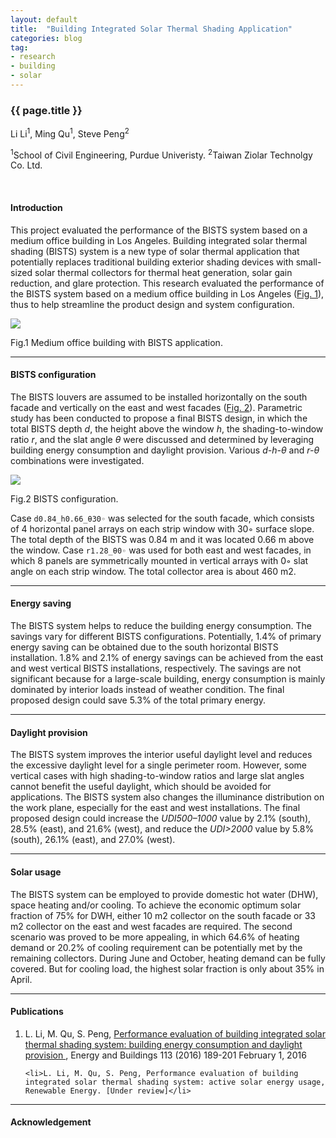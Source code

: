 ```yaml
---
layout: default
title:  "Building Integrated Solar Thermal Shading Application"
categories: blog
tag:
- research
- building
- solar
---
```


<h3 class="normalWeight">{{ page.title }}</h3>

<p>Li Li<sup>1</sup>, Ming Qu<sup>1</sup>, Steve Peng<sup>2</sup></p>

<p class="gray"><sup>1</sup>School of Civil Engineering, Purdue Univeristy. <sup>2</sup>Taiwan Ziolar Technolgy Co. Ltd.</p>

<br>

#### Introduction

This project evaluated the performance of the BISTS system based on a medium office building in Los Angeles. Building integrated solar thermal shading (BISTS) system is a new type of solar thermal application that potentially replaces traditional building exterior shading devices with small-sized solar thermal collectors for thermal heat generation, solar gain reduction, and glare protection. This research evaluated the performance of the BISTS system based on a medium office building in Los Angeles (<a href="#fig1">Fig. 1</a>), thus to help streamline the product design and system configuration.

<a name="fig1"></a>
<div class="center">
	<img class="img-thumbnail" src="{{ site.baseurl }}/assets/img/blog/fig_1.png">
	<p>Fig.1 Medium office building with BISTS application.</p>
</div>

---

#### BISTS configuration

The BISTS louvers are assumed to be installed horizontally on the south facade and vertically on the east and west facades (<a href="#fig2">Fig. 2</a>). Parametric study has been conducted to propose a final BISTS design, in which the total BISTS depth _d_, the height above the window _h_, the shading-to-window ratio _r_, and the slat angle _θ_ were discussed and determined by leveraging building energy consumption and daylight provision. Various _d-h-θ_ and _r-θ_ combinations were investigated.

<a name="fig2"></a>
<div class="center">
	<img class="img-thumbnail" src="{{ site.baseurl }}/assets/img/blog/fig_2.png">
	<p>Fig.2 BISTS configuration.</p>
</div>

Case `d0.84_h0.66_θ30◦` was selected for the south facade, which consists of 4 horizontal panel arrays on each strip window with 30◦ surface slope. The total depth of the BISTS was 0.84 m and it was located 0.66 m above the window. Case `r1.28_θ0◦` was used for both east and west facades, in which 8 panels are symmetrically mounted in vertical arrays with 0◦ slat angle on each strip window. The total collector area is about 460 m2.

---

#### Energy saving

The BISTS system helps to reduce the building energy consumption. The savings vary for different BISTS configurations. Potentially, 1.4% of primary energy saving can be obtained due to the south horizontal BISTS installation. 1.8% and 2.1% of energy savings can be achieved from the east and west vertical BISTS installations, respectively. The savings are not significant because for a large-scale building, energy consumption is mainly dominated by interior loads instead of weather condition. The final proposed design could save 5.3% of the total primary energy.

---

#### Daylight provision

The BISTS system improves the interior useful daylight level and reduces the excessive daylight level for a single perimeter room. However, some vertical cases with high shading-to-window ratios and large slat angles cannot benefit the useful daylight, which should be avoided for applications. The BISTS system also changes the illuminance distribution on the work plane, especially for the east and west installations. The final proposed design could increase the _UDI500–1000_ value by 2.1% (south), 28.5% (east), and 21.6% (west), and reduce the _UDI>2000_ value by 5.8% (south), 26.1% (east), and 27.0% (west).

---

#### Solar usage

The BISTS system can be employed to provide domestic hot water (DHW), space heating and/or cooling. To achieve the economic optimum solar fraction of 75% for DWH, either 10 m2 collector on the south facade or 33 m2 collector on the east and west facades are required. The second scenario was proved to be more appealing, in which 64.6% of heating demand or 20.2% of cooling requirement can be potentially met by the remaining collectors. During June and October, heating demand can be fully covered. But for cooling load, the highest solar fraction is only about 35% in April.


<hr>
<h4>Publications</h4>

<ol>
	<li>L. Li, M. Qu, S. Peng, <a href="{{ site.baseurl }}/assets/doc/publication_1.pdf" target="_blank">Performance evaluation of building integrated solar thermal shading system: building energy consumption and daylight provision <span class="glyphicon glyphicon-new-window"></span></a>, Energy and Buildings 113 (2016) 189-201 February 1, 2016</li>

	<li>L. Li, M. Qu, S. Peng, Performance evaluation of building integrated solar thermal shading system: active solar energy usage, Renewable Energy. [Under review]</li>
</ol>


<hr>
<h4>Acknowledgement</h4>
